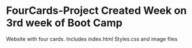 # FourCards-Project Created Week on 3rd week of Boot Camp
Website with four cards. 
Includes index.html Styles.css and image files 
